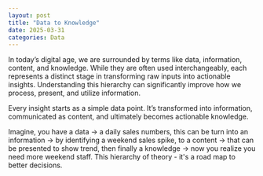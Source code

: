 ```yaml
---
layout: post
title: "Data to Knowledge"
date: 2025-03-31
categories: Data
---
```


In today’s digital age, we are surrounded by terms like data, information, content, and knowledge. While they are often used interchangeably, each represents a distinct stage in transforming raw inputs into actionable insights. Understanding this hierarchy can significantly improve how we process, present, and utilize information.

Every insight starts as a simple data point. It’s transformed into information, communicated as content, and ultimately becomes actionable knowledge.

Imagine, you have a data → a daily sales numbers, this can be turn into an information → by identifying a weekend sales spike, to a content → that can be presented to show trend, then finally a knowledge → now you realize you need more weekend staff. This hierarchy of theory - it's a road map to better decisions.


